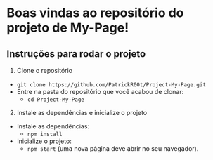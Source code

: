 # Boas vindas ao repositório do projeto de My-Page!

## Instruções para rodar o projeto
1. Clone o repositório
  * `git clone https://github.com/PatrickR00t/Project-My-Page.git`
  * Entre na pasta do repositório que você acabou de clonar:
    * `cd Project-My-Page`

2. Instale as dependências e inicialize o projeto
  * Instale as dependências:
    * `npm install`
  * Inicialize o projeto:
    * `npm start` (uma nova página deve abrir no seu navegador).
